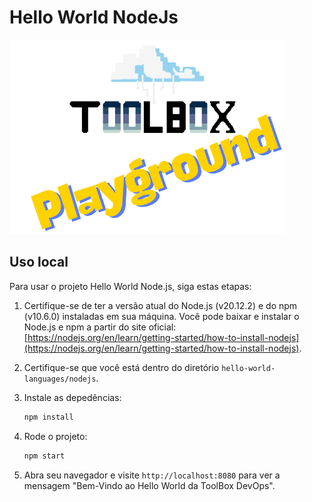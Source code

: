 # Hello World NodeJs
![Toolbox](../img/toolbox-playground.png)

## Uso local
Para usar o projeto Hello World Node.js, siga estas etapas:

1. Certifique-se de ter a versão atual do Node.js (v20.12.2) e do npm (v10.6.0) instaladas em sua máquina. Você pode baixar e instalar o Node.js e npm a partir do site oficial: [https://nodejs.org/en/learn/getting-started/how-to-install-nodejs](https://nodejs.org/en/learn/getting-started/how-to-install-nodejs). 

2. Certifique-se que você está dentro do diretório `hello-world-languages/nodejs`.

3. Instale as depedências:
    ```bash
    npm install
    ```

4. Rode o projeto:
    ```bash
    npm start
    ```

5. Abra seu navegador e visite `http://localhost:8080` para ver a mensagem "Bem-Vindo ao Hello World da ToolBox DevOps".